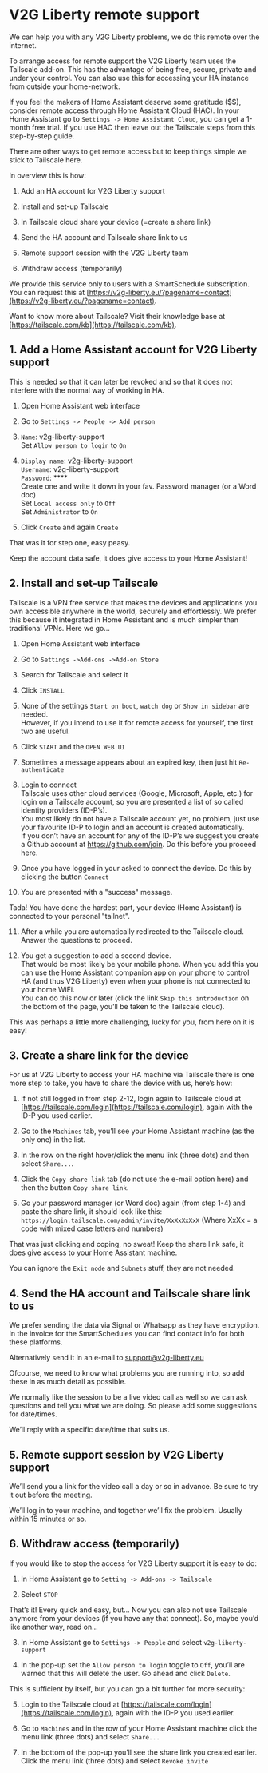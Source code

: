 # V2G Liberty remote support

We can help you with any V2G Liberty problems, we do this remote over the internet.

To arrange access for remote support the V2G Liberty team uses the Tailscale add-on. This has the advantage of being free, secure, private and under your control. You can also use this for accessing your HA instance from outside your home-network.

If you feel the makers of Home Assistant deserve some gratitude ($$), consider remote access through Home Assistant Cloud (HAC). In your Home Assistant go to `Settings -> Home Assistant Cloud`, you can get a 1-month free trial. If you use HAC then leave out the Tailscale steps from this step-by-step guide.

There are other ways to get remote access but to keep things simple we stick to Tailscale here.

In overview this is how:

1. Add an HA account for V2G Liberty support

2. Install and set-up Tailscale

3. In Tailscale cloud share your device (=create a share link)

4. Send the HA account and Tailscale share link to us

5. Remote support session with the V2G Liberty team 

6. Withdraw access (temporarily)

We provide this service only to users with a SmartSchedule subscription. You can request this at [https://v2g-liberty.eu/?pagename=contact](https://v2g-liberty.eu/?pagename=contact).

Want to know more about Tailscale? Visit their knowledge base at [https://tailscale.com/kb](https://tailscale.com/kb).

## **1. Add a Home Assistant account for V2G Liberty support**

This is needed so that it can later be revoked and so that it does not interfere with the normal way of working in HA.

1. Open Home Assistant web interface

2. Go to `Settings -> People -> Add person`

3. `Name`: v2g-liberty-support \
Set `Allow person to login` to `On`

4. `Display name`: v2g-liberty-support \
`Username`: v2g-liberty-support \
`Password`: **** \
Create one and write it down in your fav. Password manager (or a Word doc) \
Set `Local access only` to `Off` \
Set `Administrator` to `On`

5. Click `Create` and again `Create`

That was it for step one, easy peasy.

Keep the account data safe, it does give access to your Home Assistant!

## **2. Install and set-up Tailscale**

Tailscale is a VPN free service that makes the devices and applications you own accessible anywhere in the world, securely and effortlessly. We prefer this because it integrated in Home Assistant and is much simpler than traditional VPNs. Here we go...

1. Open Home Assistant web interface

2. Go to `Settings ->Add-ons ->Add-on Store`

3. Search for Tailscale and select it

4. Click `INSTALL`

5. None of the settings `Start on boot`, `watch dog` or `Show in sidebar` are needed. \
However, if you intend to use it for remote access for yourself, the first two are useful.

6. Click `START` and the `OPEN WEB UI`

7. Sometimes a message appears about an expired key, then just hit `Re-authenticate`

8. Login to connect \
Tailscale uses other cloud services (Google, Microsoft, Apple, etc.) for login on a Tailscale account, so you are presented a list of so called identity providers (ID-P’s). \
You most likely do not have a Tailscale account yet, no problem, just use your favourite ID-P to login and an account is created automatically. \
If you don’t have an account for any of the ID-P’s we suggest you create a Github account at https://github.com/join. Do this before you proceed here.

9. Once you have logged in your asked to connect the device. Do this by clicking the button `Connect`

10. You are presented with a "success" message.

Tada! You have done the hardest part, your device (Home Assistant) is connected to your personal "tailnet".

11. After a while you are automatically redirected to the Tailscale cloud. \
Answer the questions to proceed.

12. You get a suggestion to add a second device. \
That would be most likely be your mobile phone. When you add this you can use the Home Assistant companion app on your phone to control HA (and thus V2G Liberty) even when your phone is not connected to your home WiFi. \
You can do this now or later (click the link `Skip this introduction` on the bottom of the page, you’ll be taken to the Tailscale cloud).

This was perhaps a little more challenging, lucky for you, from here on it is easy!

## **3. Create a share link for the device**

For us at V2G Liberty to access your HA machine via Tailscale there is one more step to take, you have to share the device with us, here’s how:

1. If not still logged in from step 2-12, login again to Tailscale cloud at [https://tailscale.com/login](https://tailscale.com/login), again with the ID-P you used earlier.

2. Go to the `Machines` tab, you’ll see your Home Assistant machine (as the only one) in the list.

3. In the row on the right hover/click the menu link (three dots) and then select `Share...`.

4. Click the `Copy share link` tab (do not use the e-mail option here) and then the button `Copy share link`.

5. Go your password manager (or Word doc) again (from step 1-4) and paste the share link, it should look like this: \
`https://login.tailscale.com/admin/invite/XxXxXxXxX` (Where XxXx = a code with mixed case letters and numbers)

That was just clicking and coping, no sweat! Keep the share link safe, it does give access to your Home Assistant machine.

You can ignore the `Exit node` and `Subnets` stuff, they are not needed.

## **4. Send the HA account and Tailscale share link to us**

We prefer sending the data via Signal or Whatsapp as they have encryption. In the invoice for the SmartSchedules you can find contact info for both these platforms.

Alternatively send it in an e-mail to [support@v2g-liberty.eu](http://support@v2g-liberty.eu)

Ofcourse, we need to know what problems you are running into, so add these in as much detail as possible.

We normally like the session to be a live video call as well so we can ask questions and tell you what we are doing. So please add some suggestions for date/times.

We’ll reply with a specific date/time that suits us.

## **5. Remote support session by V2G Liberty support**

We’ll send you a link for the video call a day or so in advance. Be sure to try it out before the meeting.

We’ll log in to your machine, and together we’ll fix the problem. Usually within 15 minutes or so.

## **6. Withdraw access (temporarily)**

If you would like to stop the access for V2G Liberty support it is easy to do:

1. In Home Assistant go to `Setting -> Add-ons -> Tailscale`

2. Select `STOP`

That’s it! Every quick and easy, but... Now you can also not use Tailscale anymore from your devices (if you have any that connect). So, maybe you’d like another way, read on...

3. In Home Assistant go to `Settings -> People` and select `v2g-liberty-support`

4. In the pop-up set the `Allow person to login` toggle to `Off`, you’ll are warned that this will delete the user. Go ahead and click `Delete`.

This is sufficient by itself, but you can go a bit further for more security:

5. Login to the Tailscale cloud at [https://tailscale.com/login](https://tailscale.com/login), again with the ID-P you used earlier.

6. Go to `Machines` and in the row of your Home Assistant machine click the menu link (three dots) and select `Share...`

7. In the bottom of the pop-up you’ll see the share link you created earlier. Click the menu link (three dots) and select `Revoke invite`

